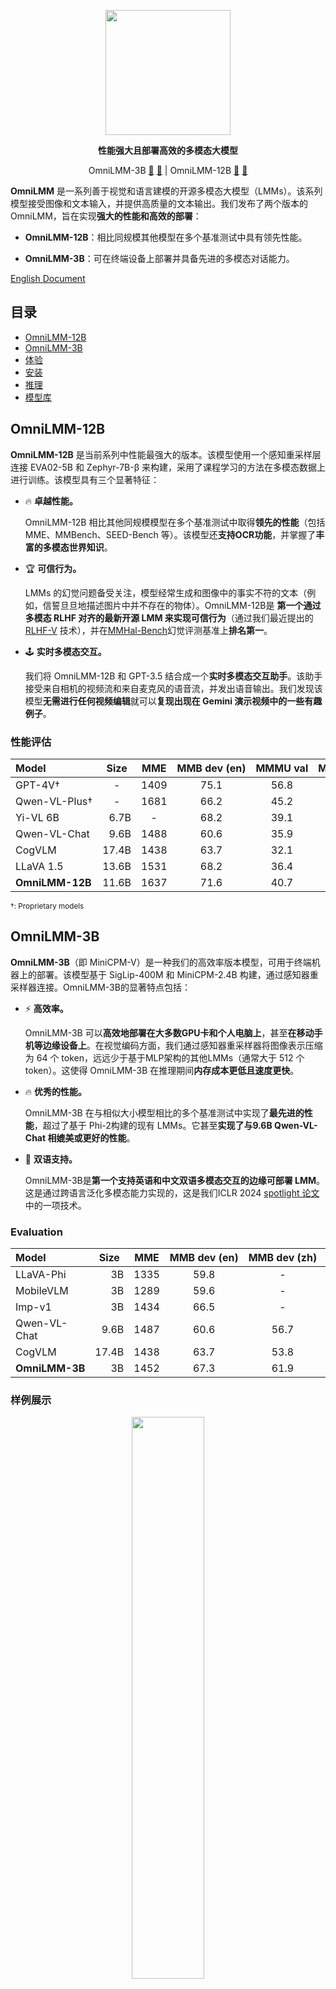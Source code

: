 <div align="center">

<!-- <!-- <h1 style="color: #33A6B8; font-family: Helvetica"> OmniLMM </h1> -->

<img src="./assets/title-2.png" width="200em" ></img> 

**性能强大且部署高效的多模态大模型**
<p align="center">
  OmniLMM-3B  <a href="https://huggingface.co/openbmb/MiniCPM-V/">🤗</a> <a href="http://120.92.209.146:80/">🤖</a> |
  OmniLMM-12B <a href="https://huggingface.co/openbmb/OmniLMM-12B/">🤗</a> <a href="http://120.92.209.146:8081">🤖</a>
</p>

</div>


**OmniLMM** 是一系列善于视觉和语言建模的开源多模态大模型（LMMs）。该系列模型接受图像和文本输入，并提供高质量的文本输出。我们发布了两个版本的 OmniLMM，旨在实现**强大的性能和高效的部署**：

- **OmniLMM-12B**：相比同规模其他模型在多个基准测试中具有领先性能。

- **OmniLMM-3B**：可在终端设备上部署并具备先进的多模态对话能力。

[English Document](./README.md)

## 目录
- [OmniLMM-12B](#omnilmm-12b)
- [OmniLMM-3B](#omnilmm-3b)
- [体验](#demo)
- [安装](#install)
- [推理](#inference)
- [模型库](#model-zoo)

## OmniLMM-12B
**OmniLMM-12B** 是当前系列中性能最强大的版本。该模型使用一个感知重采样层连接 EVA02-5B 和 Zephyr-7B-β 来构建，采用了课程学习的方法在多模态数据上进行训练。该模型具有三个显著特征：

- 🔥 **卓越性能。**

  OmniLMM-12B 相比其他同规模模型在多个基准测试中取得**领先的性能**（包括 MME、MMBench、SEED-Bench 等）。该模型还**支持OCR功能**，并掌握了**丰富的多模态世界知识**。

- 🏆 **可信行为。**

  LMMs 的幻觉问题备受关注，模型经常生成和图像中的事实不符的文本（例如，信誓旦旦地描述图片中并不存在的物体）。OmniLMM-12B是 **第一个通过多模态 RLHF 对齐的最新开源 LMM 来实现可信行为**（通过我们最近提出的 [RLHF-V](https://rlhf-v.github.io/) 技术），并在[MMHal-Bench](https://huggingface.co/datasets/Shengcao1006/MMHal-Bench)幻觉评测基准上**排名第一**。

- 🕹 **实时多模态交互。**

  我们将 OmniLMM-12B 和 GPT-3.5 结合成一个**实时多模态交互助手**。该助手接受来自相机的视频流和来自麦克风的语音流，并发出语音输出。我们发现该模型**无需进行任何视频编辑**就可以**复现出现在 Gemini 演示视频中的一些有趣例子**。

### 性能评估

<table>
<thead>
  <tr>
    <th align="left">Model</th>
    <th>Size</th>
    <th>MME</th>
    <th nowrap="nowrap">MMB dev (en)</th>
    <th nowrap="nowrap" >MMMU val</th>
    <th nowrap="nowrap" >MMHal-Bench</th>
    <th nowrap="nowrap" >Object HalBench</th>
    <th nowrap="nowrap" >SeedBench-I</th>
    <th>MathVista</th>
    <th nowrap="nowrap" >LLaVA Bench W</th>
  </tr>
</thead>
<tbody align="center">
  <tr>
    <td align="left">GPT-4V†</td>
    <td>-</td>
    <td>1409</td>
    <td>75.1 </td>
    <td>56.8</td>
    <td>3.53 / 70.8</td>
    <td>86.4 / 92.7</td>
    <td>71.6 </td>
    <td>47.8 </td>
    <td>93.1 </td>
  </tr>
  <tr>
    <td nowrap="nowrap" align="left">Qwen-VL-Plus†</td>
    <td>-</td>
    <td>1681</td>
    <td>66.2 </td>
    <td>45.2</td>
    <td>- </td>
    <td>- </td>
    <td>65.7 </td>
    <td>36.0 </td>
    <td>73.7 </td>
  </tr>
  <tr>
    <td align="left">Yi-VL 6B</td>
    <td align="right">6.7B </td>
    <td>- </td>
    <td>68.2 </td>
    <td>39.1 </td>
    <td>- </td>
    <td>- </td>
    <td>66.1 </td>
    <td>28.0 </td>
    <td>39.9 </td>
  </tr>
  <tr>
    <td nowrap="nowrap" align="left" >Qwen-VL-Chat</td>
    <td align="right">9.6B</td>
    <td>1488</td>
    <td>60.6 </td>
    <td>35.9</td>
    <td>2.93 / 59.4</td>
    <td>56.2 / 80.0</td>
    <td>64.8 </td>
    <td>33.8 </td>
    <td>67.7 </td>
  </tr>
  <tr>
    <td align="left" >CogVLM</td>
    <td align="right">17.4B</td>
    <td>1438</td>
    <td>63.7 </td>
    <td>32.1 </td>
    <td>2.68 / 52.1 </td>
    <td>73.6 / 87.4 </td>
    <td>68.8 </td>
    <td>34.7 </td>
    <td>73.9 </td>
  </tr>
  <tr>
    <td align="left" >LLaVA 1.5</td>
    <td align="right">13.6B </td>
    <td>1531 </td>
    <td>68.2 </td>
    <td>36.4 </td>
    <td>2.71 / 51.0 </td>
    <td>53.7 / 77.4 </td>
    <td>68.1 </td>
    <td>26.4 </td>
    <td>64.6 </td>
  </tr>
  <tr>
    <td nowrap="nowrap" align="left" ><b>OmniLMM-12B</b></td>
    <td align="right">11.6B </td>
    <td>1637 </td>
    <td>71.6 </td>
    <td>40.7 </td>
    <td>3.45 / 68.8 </td>
    <td>90.3 / 95.5 </td>
    <td>71.1 </td>
    <td>34.9 </td>
    <td>72.0 </td>
  </tr>
</tbody>
</table>
<small>†: Proprietary models</small>


## OmniLMM-3B

**OmniLMM-3B**（即 MiniCPM-V）是一种我们的高效率版本模型，可用于终端机器上的部署。该模型基于 SigLip-400M 和 MiniCPM-2.4B 构建，通过感知器重采样器连接。OmniLMM-3B的显著特点包括：

- ⚡️ **高效率。**

  OmniLMM-3B 可以**高效地部署在大多数GPU卡和个人电脑上**，甚至**在移动手机等边缘设备上**。在视觉编码方面，我们通过感知器重采样器将图像表示压缩为 64 个 token，远远少于基于MLP架构的其他LMMs（通常大于 512 个 token）。这使得 OmniLMM-3B 在推理期间**内存成本更低且速度更快**。

- 🔥 **优秀的性能。**

  OmniLMM-3B 在与相似大小模型相比的多个基准测试中实现了**最先进的性能**，超过了基于 Phi-2构建的现有 LMMs。它甚至**实现了与9.6B Qwen-VL-Chat 相媲美或更好的性能**。

- 🙌 **双语支持。**

  OmniLMM-3B是**第一个支持英语和中文双语多模态交互的边缘可部署 LMM**。这是通过跨语言泛化多模态能力实现的，这是我们ICLR 2024 [spotlight 论文](https://arxiv.org/abs/2308.12038)中的一项技术。

### Evaluation

<div align="center">

<table style="margin: 0px auto;">
<thead>
  <tr>
    <th align="left">Model</th>
    <th>Size</th>
    <th>MME</th>
    <th nowrap="nowrap" >MMB dev (en)</th>
    <th nowrap="nowrap" >MMB dev (zh)</th>
    <th nowrap="nowrap" >MMMU val</th>
    <th nowrap="nowrap" >CMMMU val</th>
  </tr>
</thead>
<tbody align="center">
  <tr>
    <td align="left">LLaVA-Phi</td>
    <td align="right">3B</td>
    <td>1335</td>
    <td>59.8</td>
    <td>- </td>
    <td>- </td>
    <td>- </td>
  </tr>
  <tr>
    <td nowrap="nowrap" align="left">MobileVLM</td>
    <td align="right">3B</td>
    <td>1289</td>
    <td>59.6</td>
    <td>- </td>
    <td>- </td>
    <td>- </td>
  </tr>
  <tr>
    <td nowrap="nowrap" align="left" >Imp-v1</td>
    <td align="right">3B</td>
    <td>1434</td>
    <td>66.5</td>
    <td>- </td>
    <td>- </td>
    <td>- </td>
  </tr>
  <tr>
    <td align="left" >Qwen-VL-Chat</td>
    <td align="right" >9.6B</td>
    <td>1487</td>
    <td>60.6 </td>
    <td>56.7 </td>
    <td>35.9 </td>
    <td>30.7 </td>
  </tr>
  <tr>
    <td nowrap="nowrap" align="left" >CogVLM</td>
    <td align="right">17.4B </td>
    <td>1438 </td>
    <td>63.7 </td>
    <td>53.8 </td>
    <td>32.1 </td>
    <td>- </td>
  </tr>
  <tr>
    <td nowrap="nowrap" align="left" ><b>OmniLMM-3B</b></td>
    <td align="right">3B </td>
    <td>1452 </td>
    <td>67.3 </td>
    <td>61.9 </td>
    <td>34.7 </td>
    <td>32.1 </td>
  </tr>
</tbody>
</table>

</div>

### 样例展示

<table align="center" >
  <p align="center" > 
    <img src="assets/Snake_cn_Mushroom_en.gif" width=48%/>
  </p>
</table>

## 体验

你可以通过以下链接尝试使用我们的网页端推理服务： [OmniLMM-12B](http://120.92.209.146:8081) ｜ [OmniLMM-3B](http://120.92.209.146:80).

## 安装

1. Clone this repository and navigate to the source folder

```bash
git clone https://github.com/OpenBMB/OmniLMM.git
cd OmniLMM
```

2. Create conda environment

```Shell
conda create -n OmniLMM python=3.10 -y
conda activate OmniLMM
```

3. Install dependencies

```shell
pip install -r requirements.txt
```

## 推理

### 模型库

| 模型                | 简介       | 下载链接 |
|:----------------------|:-------------------|:---------------:|
| OmniLMM-12B | 更强大的性能表现                   |  [🤗](https://huggingface.co/openbmb/OmniLMM-12B) &nbsp;&nbsp; <a url="https://modelscope.cn/models/OpenBMB/OmniLMM-12B/files"> <img src="./assets/modelscope_logo.png" width="20px"></img></a> |
| OmniLMM-3B  | 支持终端设备上的高效部署，性能优秀          |  [🤗](https://huggingface.co/openbmb/MiniCPM-V) &nbsp;&nbsp; <a url="https://modelscope.cn/models/OpenBMB/MiniCPM-V/files"> <img src="./assets/modelscope_logo.png" width="20px"></img></a> |


### 多轮对话

请参考以下代码运行  `OmniLMM` 的推理服务。

<div align="center">
<img src="assets/COCO_test2015_000000262144.jpg" width="660px">
</div>

##### OmniLMM-12B

```python
from chat import OmniLMMChat, img2base64

chat_model = OmniLMMChat('openbmb/OmniLMM-12B')

im_64 = img2base64('./assets/COCO_test2015_000000262144.jpg')

# First round chat 
msgs = [{"role": "user", "content": "What are the people doing?"}]

inputs = {"image": im_64, "question": json.dumps(msgs)}
answer = chat_model.process(inputs)
print(answer)

# Second round chat 
# pass history context of multi-turn conversation
msgs.append({"role": "assistant", "content": answer})
msgs.append({"role": "user", "content": "Describe the image"})

inputs = {"image": im_64, "question": json.dumps(msgs)}
answer = chat_model.process(inputs)
print(answer)
```

We can obtain the following results:
```
"The people in the image are playing baseball. One person is pitching a ball, another one is swinging a bat to hit it, and there's also an umpire present who appears to be watching the game closely."

"The image depicts a baseball game in progress. A pitcher is throwing the ball, while another player is swinging his bat to hit it. An umpire can be seen observing the play closely."
```

##### OmniLMM-3B
```python
import torch
from PIL import Image
from transformers import AutoModel, AutoTokenizer

model_path='openbmb/MiniCPM-V'
model = AutoModel.from_pretrained(model_path, trust_remote_code=True).to(dtype=torch.bfloat16)
tokenizer = AutoTokenizer.from_pretrained(model_path, trust_remote_code=True)
model.eval().cuda()

image = Image.open('./assets/COCO_test2015_000000262144.jpg').convert('RGB')

question = '请描述一下该图像'
res, context, _ = model.chat(
    image=image,
    question=question,
    context=None,
    tokenizer=tokenizer,
    sampling=True,
    temperature=0.7
)
print(res)
```

## ✅ TODO

- [ ] Fine-tuning support
- [ ] Local Web-UI deployment
- [ ] Code release for real-time interactive assistant

## 🏫 机构

本项目由以下机构共同开发：

- <img src="assets/thunlp.png" width="28px"> [清华大学自然语言处理实验室](https://nlp.csai.tsinghua.edu.cn/)
- <img src="assets/modelbest.png" width="28px"> [面壁智能](https://modelbest.cn/)
- <img src="assets/zhihu.webp" width="28px"> [知乎](https://www.zhihu.com/ )


